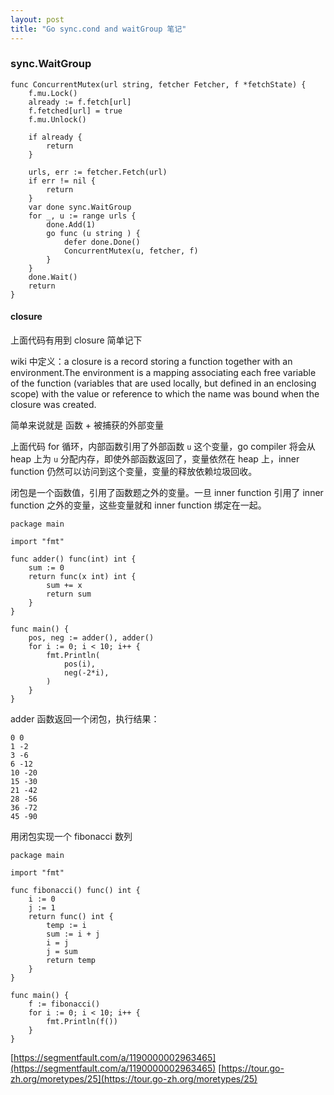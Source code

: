 ```yaml
---
layout: post
title: "Go sync.cond and waitGroup 笔记"
---
```


### sync.WaitGroup

	func ConcurrentMutex(url string, fetcher Fetcher, f *fetchState) {
		f.mu.Lock()
		already := f.fetch[url]
		f.fetched[url] = true
		f.mu.Unlock()
		
		if already {
			return
		}
		
		urls, err := fetcher.Fetch(url)
		if err != nil {
			return
		}
		var done sync.WaitGroup
		for _, u := range urls {
			done.Add(1)
			go func (u string ) {
				defer done.Done()
				ConcurrentMutex(u, fetcher, f)
			}
		}
		done.Wait()
		return
	}
	
#### closure

上面代码有用到 closure 简单记下

wiki 中定义：a closure is a record storing a function together with an environment.The environment is a mapping associating each free variable of the function (variables that are used locally, but defined in an enclosing scope) with the value or reference to which the name was bound when the closure was created.

简单来说就是 函数 + 被捕获的外部变量

上面代码 for 循环，内部函数引用了外部函数 `u` 这个变量，go compiler 将会从 heap 上为 `u` 分配内存，即使外部函数返回了，变量依然在 heap 上，inner function 仍然可以访问到这个变量，变量的释放依赖垃圾回收。

闭包是一个函数值，引用了函数题之外的变量。一旦 inner function 引用了 inner function 之外的变量，这些变量就和 inner function 绑定在一起。

	package main

	import "fmt"

	func adder() func(int) int {
		sum := 0
		return func(x int) int {
			sum += x
			return sum
		}
	}

	func main() {
		pos, neg := adder(), adder()
		for i := 0; i < 10; i++ {
			fmt.Println(
				pos(i),
				neg(-2*i),
			)
		}
	}

adder 函数返回一个闭包，执行结果：

	0 0
	1 -2
	3 -6
	6 -12
	10 -20
	15 -30
	21 -42
	28 -56
	36 -72
	45 -90
	
用闭包实现一个 fibonacci 数列

	package main

	import "fmt"

	func fibonacci() func() int {
		i := 0
		j := 1
		return func() int {
			temp := i
			sum := i + j
			i = j
			j = sum
			return temp
		}
	}

	func main() {
		f := fibonacci()
		for i := 0; i < 10; i++ {
			fmt.Println(f())
		}
	}

 
[https://segmentfault.com/a/1190000002963465](https://segmentfault.com/a/1190000002963465)
[https://tour.go-zh.org/moretypes/25](https://tour.go-zh.org/moretypes/25)